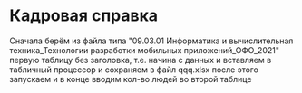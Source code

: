 # Кадровая справка

Сначала берём из файла типа 
"09.03.01 Информатика и вычислительная техника_Технологии разработки мобильных приложений_ОФО_2021"
первую таблицу без заголовка, 
т.е. начина с данных и вставляем в табличный процессор 
и сохраняем в файл qqq.xlsx 
после этого запускаем и в конце вводим кол-во людей во второй таблице 

